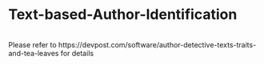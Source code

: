 # Text-based-Author-Identification
<br>
Please refer to https://devpost.com/software/author-detective-texts-traits-and-tea-leaves for details
